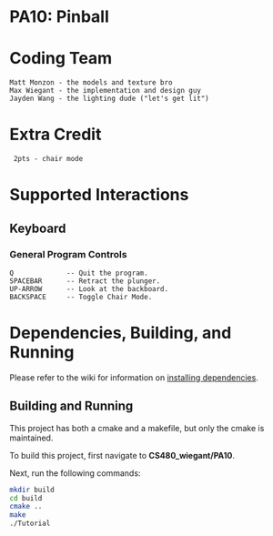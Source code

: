 # PA10: Pinball

# Coding Team

```
Matt Monzon - the models and texture bro
Max Wiegant - the implementation and design guy
Jayden Wang - the lighting dude ("let's get lit")
```

# Extra Credit
```
 2pts - chair mode
```

# Supported Interactions

## Keyboard

### General Program Controls

```
Q             -- Quit the program.
SPACEBAR      -- Retract the plunger.
UP-ARROW      -- Look at the backboard.
BACKSPACE     -- Toggle Chair Mode.
```

# Dependencies, Building, and Running

Please refer to the wiki for information on [installing dependencies](https://github.com/mwiegant/CS480_wiegant/wiki/General-Setup-Instructions).

## Building and Running
This project has both a cmake and a makefile, but only the cmake is maintained.

To build this project, first navigate to **CS480_wiegant/PA10**.

Next, run the following commands:
```bash
mkdir build
cd build
cmake ..
make
./Tutorial
```
